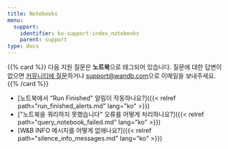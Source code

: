 ```yaml
---
title: Notebooks
menu:
  support:
    identifier: ko-support-index_notebooks
    parent: support
type: docs
---
```


{{% card %}}
다음 지원 질문은 <b>노트북</b>으로 태그되어 있습니다. 질문에 대한 답변이 없으면 [커뮤니티에 질문](https://community.wandb.ai/)하거나 [support@wandb.com](mailto:support@wandb.com)으로 이메일을 보내주세요.
{{% /card %}}

- [노트북에서 "Run Finished" 알림이 작동하나요?]({{< relref path="run_finished_alerts.md" lang="ko" >}})
- ["노트북을 쿼리하지 못했습니다" 오류를 어떻게 처리하나요?]({{< relref path="query_notebook_failed.md" lang="ko" >}})
- [W&B INFO 메시지를 어떻게 없애나요?]({{< relref path="silence_info_messages.md" lang="ko" >}})
